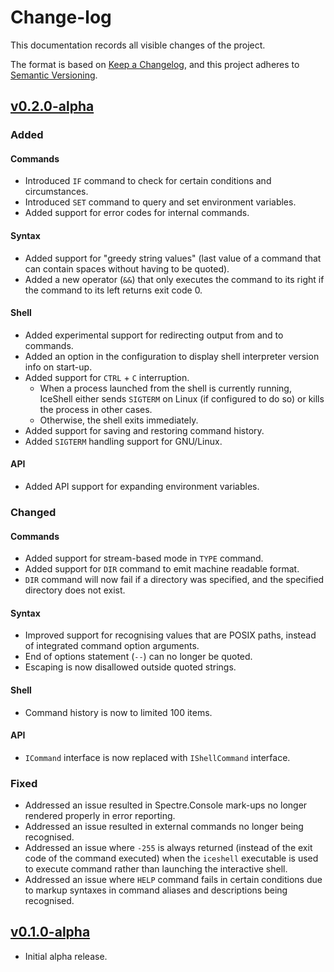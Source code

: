 # Change-log

This documentation records all visible changes of the project.

The format is based on [Keep a Changelog](https://keepachangelog.com/en/1.1.0/),
and this project adheres to [Semantic Versioning](https://semver.org/spec/v2.0.0.html).

## [v0.2.0-alpha]

### Added

#### Commands

- Introduced `IF` command to check for certain conditions and circumstances.
- Introduced `SET` command to query and set environment variables.
- Added support for error codes for internal commands.

#### Syntax

- Added support for "greedy string values" (last value of a command that can contain spaces without having to be quoted).
- Added a new operator (`&&`) that only executes the command to its right if the command to its left returns exit code 0.

#### Shell

- Added experimental support for redirecting output from and to commands.
- Added an option in the configuration to display shell interpreter version info on start-up.
- Added support for `CTRL` + `C` interruption.
  - When a process launched from the shell is currently running, IceShell either sends `SIGTERM` on Linux (if configured to do so) or kills the process in other cases.
  - Otherwise, the shell exits immediately.
- Added support for saving and restoring command history.
- Added `SIGTERM` handling support for GNU/Linux.

#### API

- Added API support for expanding environment variables.

### Changed

#### Commands

- Added support for stream-based mode in `TYPE` command.
- Added support for `DIR` command to emit machine readable format.
- `DIR` command will now fail if a directory was specified, and the specified directory does not exist.

#### Syntax

- Improved support for recognising values that are POSIX paths, instead of integrated command option arguments.
- End of options statement (`--`) can no longer be quoted.
- Escaping is now disallowed outside quoted strings.

#### Shell

- Command history is now to limited 100 items. 

#### API

- `ICommand` interface is now replaced with `IShellCommand` interface.

### Fixed

- Addressed an issue resulted in Spectre.Console mark-ups no longer rendered properly in error reporting.
- Addressed an issue resulted in external commands no longer being recognised.
- Addressed an issue where `-255` is always returned (instead of the exit code of the command executed) when the `iceshell` executable is used to execute command rather than launching the interactive shell.
- Addressed an issue where `HELP` command fails in certain conditions due to markup syntaxes in command aliases and descriptions being recognised.

## [v0.1.0-alpha]

- Initial alpha release.

[unreleased]: https://github.com/NexusKrop/IceShell/v0.2.0-alpha...HEAD
[v0.2.0-alpha]: https://github.com/NexusKrop/IceShell/tag/v0.2.0
[v0.1.0-alpha]: https://github.com/NexusKrop/IceShell/tag/v0.1.0